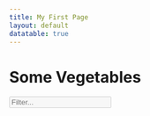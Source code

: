 ```yaml
---
title: My First Page
layout: default
datatable: true
---
```


# Some Vegetables

<input type="text" disabled=true id="filter" placeholder="Filter..." autofocus /><br/><br/>
<table id="filterable" class="overview sortable-table>
    <thead>
        <tr>
            <th>English</th>
            <th>Artikel</th>
            <th>Deutsch</th>
            <th>Plural</th>
            <th>Rating</th>
        </tr>
    </thead>

    <tbody>
        {% for veg in site.data.vegetables %}
        <tr>
            <td>{{ veg.english }}</td>
            <td>{{ veg.artikel }}</td>
            <td>{{ veg.deutsch }}</td>
            <td>{{ veg.plural }}</td>
            <td>{{ veg.rating }}</td>
        </tr>
        {% endfor %}
    </tbody>
</table>

